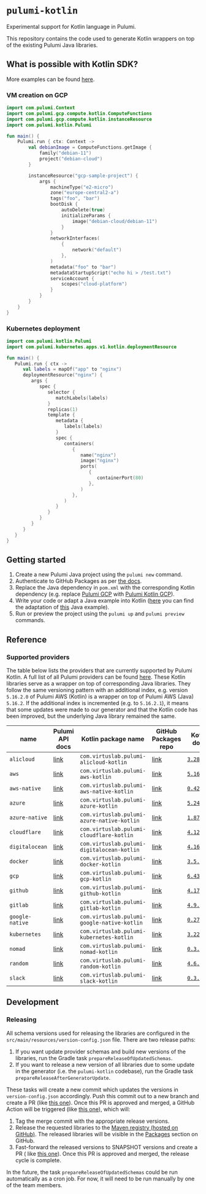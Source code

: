 # `pulumi-kotlin`

Experimental support for Kotlin language in Pulumi.

This repository contains the code used to generate Kotlin wrappers on top of the existing Pulumi Java libraries.

## What is possible with Kotlin SDK?

More examples can be found [here](https://github.com/VirtuslabRnD/pulumi-kotlin/tree/main/examples).

### VM creation on GCP

```kotlin
import com.pulumi.Context
import com.pulumi.gcp.compute.kotlin.ComputeFunctions
import com.pulumi.gcp.compute.kotlin.instanceResource
import com.pulumi.kotlin.Pulumi

fun main() {
    Pulumi.run { ctx: Context ->
        val debianImage = ComputeFunctions.getImage {
            family("debian-11")
            project("debian-cloud")
        }

        instanceResource("gcp-sample-project") {
            args {
                machineType("e2-micro")
                zone("europe-central2-a")
                tags("foo", "bar")
                bootDisk {
                    autoDelete(true)
                    initializeParams {
                        image("debian-cloud/debian-11")
                    }
                }
                networkInterfaces(
                    {
                        network("default")
                    },
                )
                metadata("foo" to "bar")
                metadataStartupScript("echo hi > /test.txt")
                serviceAccount {
                    scopes("cloud-platform")
                }
            }
        }
    }
}
```

### Kubernetes deployment

```kotlin
import com.pulumi.kotlin.Pulumi
import com.pulumi.kubernetes.apps.v1.kotlin.deploymentResource

fun main() {
   Pulumi.run { ctx ->
      val labels = mapOf("app" to "nginx")
      deploymentResource("nginx") {
         args {
            spec {
               selector {
                  matchLabels(labels)
               }
               replicas(1)
               template {
                  metadata {
                     labels(labels)
                  }
                  spec {
                     containers(
                        {
                           name("nginx")
                           image("nginx")
                           ports(
                              {
                                 containerPort(80)
                              },
                           )
                        },
                     )
                  }
               }
            }
         }
      }
   }
}
```

## Getting started

1. Create a new Pulumi Java project using the `pulumi new` command.
2. Authenticate to GitHub Packages as
   per [the docs](https://docs.github.com/en/packages/working-with-a-github-packages-registry/working-with-the-apache-maven-registry#installing-a-package).
3. Replace the Java dependency in `pom.xml` with the corresponding Kotlin dependency (e.g.
   replace [Pulumi GCP](https://search.maven.org/artifact/com.pulumi/gcp/6.44.0/jar)
   with [Pulumi Kotlin GCP](https://github.com/VirtuslabRnD/pulumi-kotlin/packages/1738521)).
4. Write your code or adapt a Java example into
   Kotlin ([here](https://github.com/VirtuslabRnD/pulumi-kotlin/blob/main/examples/gcp-sample-project/src/main/kotlin/project/Main.kt)
   you can find the adaptation of [this](https://www.pulumi.com/registry/packages/gcp/api-docs/compute/instance/) Java
   example).
5. Run or preview the project using the `pulumi up` and `pulumi preview` commands.

## Reference

### Supported providers

The table below lists the providers that are currently supported by Pulumi Kotlin. A full list of all Pulumi providers
can be found [here](https://www.pulumi.com/registry/). These Kotlin libraries serve as a wrapper on top of
corresponding Java libraries. They follow the same versioning pattern with an additional index, e.g. version `5.16.2.0`
of Pulumi AWS (Kotlin) is a wrapper on top of Pulumi AWS (Java) `5.16.2`. If the additional index is incremented (e.g.
to `5.16.2.1`), it means that some updates were made to our generator and that the Kotlin code has been improved, but
the underlying Java library remained the same.

| name            | Pulumi API docs                       | Kotlin package name                         | GitHub Packages repo                  | Kotlin docs                               | 
|-----------------|---------------------------------------|---------------------------------------------|---------------------------------------|-------------------------------------------|
| `alicloud`      | [link][pulumi-registry-alicloud]      | `com.virtuslab.pulumi-alicloud-kotlin`      | [link][github-packages-alicloud]      | [`3.28.0.0`][docs-alicloud-3.28.0.0]      |
| `aws`           | [link][pulumi-registry-aws]           | `com.virtuslab.pulumi-aws-kotlin`           | [link][github-packages-aws]           | [`5.16.2.0`][docs-aws-5.16.2.0]           |
| `aws-native`    | [link][pulumi-registry-aws-native]    | `com.virtuslab.pulumi-aws-native-kotlin`    | [link][github-packages-aws-native]    | [`0.42.0.0`][docs-aws-native-0.42.0.0]    |
| `azure`         | [link][pulumi-registry-azure]         | `com.virtuslab.pulumi-azure-kotlin`         | [link][github-packages-azure]         | [`5.24.0.0`][docs-azure-5.24.0.0]         |
| `azure-native`  | [link][pulumi-registry-azure-native]  | `com.virtuslab.pulumi-azure-native-kotlin`  | [link][github-packages-azure-native]  | [`1.87.0.0`][docs-azure-native-1.87.0.0]  |
| `cloudflare`    | [link][pulumi-registry-cloudflare]    | `com.virtuslab.pulumi-cloudflare-kotlin`    | [link][github-packages-cloudflare]    | [`4.12.1.0`][docs-cloudflare-4.12.1.0]    |
| `digitalocean`  | [link][pulumi-registry-digitalocean]  | `com.virtuslab.pulumi-digitalocean-kotlin`  | [link][github-packages-digitalocean]  | [`4.16.0.0`][docs-digitalocean-4.16.0.0]  |
| `docker`        | [link][pulumi-registry-docker]        | `com.virtuslab.pulumi-docker-kotlin`        | [link][github-packages-docker]        | [`3.5.0.0`][docs-docker-3.5.0.0]          |
| `gcp`           | [link][pulumi-registry-gcp]           | `com.virtuslab.pulumi-gcp-kotlin`           | [link][github-packages-gcp]           | [`6.43.0.0`][docs-gcp-6.43.0.0]           |
| `github`        | [link][pulumi-registry-github]        | `com.virtuslab.pulumi-github-kotlin`        | [link][github-packages-github]        | [`4.17.0.0`][docs-github-4.17.0.0]        |
| `gitlab`        | [link][pulumi-registry-gitlab]        | `com.virtuslab.pulumi-gitlab-kotlin`        | [link][github-packages-gitlab]        | [`4.9.0.0`][docs-gitlab-4.9.0.0]          |
| `google-native` | [link][pulumi-registry-google-native] | `com.virtuslab.pulumi-google-native-kotlin` | [link][github-packages-google-native] | [`0.27.0.0`][docs-google-native-0.27.0.0] |
| `kubernetes`    | [link][pulumi-registry-kubernetes]    | `com.virtuslab.pulumi-kubernetes-kotlin`    | [link][github-packages-kubernetes]    | [`3.22.1.0`][docs-kubernetes-3.22.1.0]    |
| `nomad`         | [link][pulumi-registry-nomad]         | `com.virtuslab.pulumi-nomad-kotlin`         | [link][github-packages-nomad]         | [`0.3.0.0`][docs-nomad-0.3.0.0]           |
| `random`        | [link][pulumi-registry-random]        | `com.virtuslab.pulumi-random-kotlin`        | [link][github-packages-random]        | [`4.6.0.0`][docs-random-4.6.0.0]          |
| `slack`         | [link][pulumi-registry-slack]         | `com.virtuslab.pulumi-slack-kotlin`         | [link][github-packages-slack]         | [`0.3.0.0`][docs-slack-0.3.0.0]           |

[pulumi-registry-alicloud]: https://www.pulumi.com/registry/packages/alicloud/api-docs/
[pulumi-registry-aws]: https://www.pulumi.com/registry/packages/aws/api-docs/
[pulumi-registry-aws-native]: https://www.pulumi.com/registry/packages/aws-native/api-docs/
[pulumi-registry-azure]: https://www.pulumi.com/registry/packages/azure/api-docs/
[pulumi-registry-azure-native]: https://www.pulumi.com/registry/packages/azure-native/api-docs/
[pulumi-registry-cloudflare]: https://www.pulumi.com/registry/packages/cloudflare/api-docs/
[pulumi-registry-digitalocean]: https://www.pulumi.com/registry/packages/digitalocean/api-docs/
[pulumi-registry-docker]: https://www.pulumi.com/registry/packages/docker/api-docs/
[pulumi-registry-gcp]: https://www.pulumi.com/registry/packages/gcp/api-docs/
[pulumi-registry-github]: https://www.pulumi.com/registry/packages/github/api-docs/
[pulumi-registry-gitlab]: https://www.pulumi.com/registry/packages/gitlab/api-docs/
[pulumi-registry-google-native]: https://www.pulumi.com/registry/packages/google-native/api-docs/
[pulumi-registry-kubernetes]: https://www.pulumi.com/registry/packages/kubernetes/api-docs/
[pulumi-registry-nomad]: https://www.pulumi.com/registry/packages/nomad/api-docs/
[pulumi-registry-random]: https://www.pulumi.com/registry/packages/random/api-docs/
[pulumi-registry-slack]: https://www.pulumi.com/registry/packages/slack/api-docs/

[//]: # (TODO: Add real links)
[github-packages-alicloud]: https://github.com/VirtuslabRnD/pulumi-kotlin/packages/1749160
[github-packages-aws]: https://github.com/VirtuslabRnD/pulumi-kotlin/packages/1749220
[github-packages-aws-native]: https://github.com/VirtuslabRnD/pulumi-kotlin/packages/1749163
[github-packages-azure]: https://github.com/VirtuslabRnD/pulumi-kotlin/packages/1749174
[github-packages-azure-native]: https://github.com/VirtuslabRnD/pulumi-kotlin/packages/1749226
[github-packages-cloudflare]: https://github.com/VirtuslabRnD/pulumi-kotlin/packages/1749153
[github-packages-digitalocean]: https://github.com/VirtuslabRnD/pulumi-kotlin/packages/1749151
[github-packages-docker]: https://github.com/VirtuslabRnD/pulumi-kotlin/packages/1749152
[github-packages-gcp]: https://github.com/VirtuslabRnD/pulumi-kotlin/packages/1749166
[github-packages-github]: https://github.com/VirtuslabRnD/pulumi-kotlin/packages/1749154
[github-packages-gitlab]: https://github.com/VirtuslabRnD/pulumi-kotlin/packages/1749156
[github-packages-google-native]: https://github.com/VirtuslabRnD/pulumi-kotlin/packages/1749215
[github-packages-kubernetes]: https://github.com/VirtuslabRnD/pulumi-kotlin/packages/1749161
[github-packages-nomad]: https://github.com/VirtuslabRnD/pulumi-kotlin/packages/1749157
[github-packages-random]: https://github.com/VirtuslabRnD/pulumi-kotlin/packages/1749158
[github-packages-slack]: https://github.com/VirtuslabRnD/pulumi-kotlin/packages/1749159

[docs-alicloud-3.28.0.0]: https://storage.googleapis.com/pulumi-kotlin-docs/alicloud/3.28.0.0/index.html 
[docs-github-4.17.0.0]: https://storage.googleapis.com/pulumi-kotlin-docs/github/4.17.0.0/index.html
[docs-aws-5.16.2.0]: https://storage.googleapis.com/pulumi-kotlin-docs/aws/5.16.2.0/index.html
[docs-aws-native-0.42.0.0]: https://storage.googleapis.com/pulumi-kotlin-docs/aws-native/0.42.0.0/index.html
[docs-azure-5.24.0.0]: https://storage.googleapis.com/pulumi-kotlin-docs/azure/5.24.0.0/index.html
[docs-azure-native-1.87.0.0]: https://storage.googleapis.com/pulumi-kotlin-docs/azure-native/1.87.0.0/index.html
[docs-cloudflare-4.12.1.0]: https://storage.googleapis.com/pulumi-kotlin-docs/cloudflare/4.12.1.0/index.html
[docs-digitalocean-4.16.0.0]: https://storage.googleapis.com/pulumi-kotlin-docs/digitalocean/4.16.0.0/index.html
[docs-docker-3.5.0.0]: https://storage.googleapis.com/pulumi-kotlin-docs/docker/3.5.0.0/index.html
[docs-gcp-6.43.0.0]: https://storage.googleapis.com/pulumi-kotlin-docs/gcp/6.43.0.0/index.html
[docs-gitlab-4.9.0.0]: https://storage.googleapis.com/pulumi-kotlin-docs/gitlab/4.9.0.0/index.html
[docs-google-native-0.27.0.0]: https://storage.googleapis.com/pulumi-kotlin-docs/google-native/0.27.0.0/index.html
[docs-kubernetes-3.22.1.0]: https://storage.googleapis.com/pulumi-kotlin-docs/kubernetes/3.22.1.0/index.html
[docs-nomad-0.3.0.0]: https://storage.googleapis.com/pulumi-kotlin-docs/nomad/0.3.0.0/index.html
[docs-random-4.6.0.0]: https://storage.googleapis.com/pulumi-kotlin-docs/random/4.6.0.0/index.html
[docs-slack-0.3.0.0]: https://storage.googleapis.com/pulumi-kotlin-docs/slack/0.3.0.0/index.html

## Development

### Releasing

All schema versions used for releasing the libraries are configured in the `src/main/resources/version-config.json`
file. There are two release paths:

1. If you want update provider schemas and build new versions of the libraries, run the Gradle
   task `prepareReleaseOfUpdatedSchemas`.
2. If you want to release a new version of all libraries due to some update in the generator (i.e. the `pulumi-kotlin`
   codebase), run the Gradle task `prepareReleaseAfterGeneratorUpdate`.

These tasks will create a new commit which updates the versions in `version-config.json` accordingly. Push this commit
out to a new branch and create a PR (like [this one](https://github.com/VirtuslabRnD/pulumi-kotlin/pull/98)). Once this
PR is approved and merged, a GitHub Action will be triggered
(like [this one](https://github.com/VirtuslabRnD/pulumi-kotlin/actions/runs/3328060887)), which will:

1. Tag the merge commit with the appropriate release versions.
2. Release the requested libraries to the
   [Maven registry (hosted on GitHub)](https://docs.github.com/en/packages/working-with-a-github-packages-registry/working-with-the-apache-maven-registry).
   The released libraries will be visible in the
   [Packages](https://github.com/orgs/VirtuslabRnD/packages?repo_name=pulumi-kotlin) section on GitHub.
3. Fast-forward the released versions to SNAPSHOT versions and create a PR (
   like [this one](https://github.com/VirtuslabRnD/pulumi-kotlin/pull/99)). Once this PR is approved and merged, the
   release cycle is complete.

In the future, the task `prepareReleaseOfUpdatedSchemas` could be run automatically as a cron job. For now, it will need
to be run manually by one of the team members.
